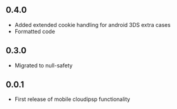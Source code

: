 ## 0.4.0
* Added extended cookie handling for android 3DS extra cases
* Formatted code

## 0.3.0
* Migrated to null-safety

## 0.0.1

* First release of mobile cloudipsp functionality
